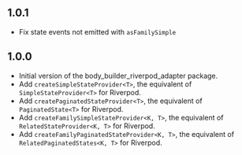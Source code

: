 ## 1.0.1

* Fix state events not emitted with `asFamilySimple`

## 1.0.0

* Initial version of the body_builder_riverpod_adapter package.
* Add `createSimpleStateProvider<T>`, the equivalent of `SimpleStateProvider<T>` for Riverpod.
* Add `createPaginatedStateProvider<T>`, the equivalent of `PaginatedState<T>` for Riverpod.
* Add `createFamilySimpleStateProvider<K, T>`, the equivalent of `RelatedStateProvider<K, T>` for Riverpod.
* Add `createFamilyPaginatedStateProvider<K, T>`, the equivalent of `RelatedPaginatedStates<K, T>` for Riverpod.

